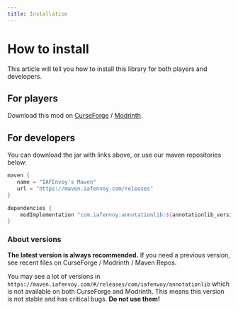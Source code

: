 ```yaml
---
title: Installation
---
```


# How to install

This article will tell you how to install this library for both players and developers.

## For players

Download this mod on [CurseForge](https://www.curseforge.com/minecraft/mc-mods/annotationlib) / [Modrinth](https://modrinth.com/mod/annotationlib).

## For developers

You can download the jar with links above, or use our maven repositories below:

```groovy
maven {
   name = "IAFEnvoy's Maven"
   url = "https://maven.iafenvoy.com/releases"
}

dependencies {
    modImplementation "com.iafenvoy:annotationlib:${annotationlib_version}"
}
```

### About versions

**The latest version is always recommended.** If you need a previous version, see recent files on CurseForge / Modrinth / Maven Repos.

You may see a lot of versions in `https://maven.iafenvoy.com/#/releases/com/iafenvoy/annotationlib` which is not available on both CurseForge and Modrinth. This means this version is not stable and has critical bugs. **Do not use them!**